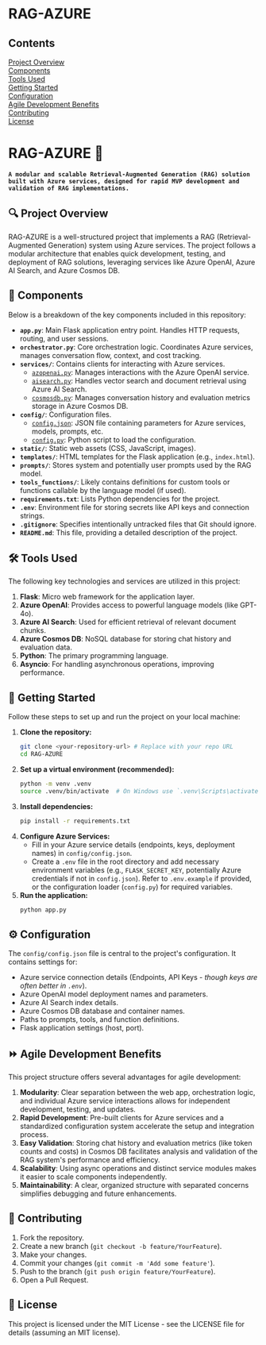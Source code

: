 # RAG-AZURE

## Contents
[Project Overview](#mag-project-overview)<br>
[Components](#open_file_folder-components)<br>
[Tools Used](#hammer_and_wrench-tools-used)<br>
[Getting Started](#rocket-getting-started)<br>
[Configuration](#gear-configuration)<br>
[Agile Development Benefits](#fast_forward-agile-development-benefits)<br>
[Contributing](#handshake-contributing)<br>
[License](#page_facing_up-license)<br>

# RAG-AZURE :robot:

**`A modular and scalable Retrieval-Augmented Generation (RAG) solution built with Azure services, designed for rapid MVP development and validation of RAG implementations.`**

## :mag: Project Overview

RAG-AZURE is a well-structured project that implements a RAG (Retrieval-Augmented Generation) system using Azure services. The project follows a modular architecture that enables quick development, testing, and deployment of RAG solutions, leveraging services like Azure OpenAI, Azure AI Search, and Azure Cosmos DB.

## :open_file_folder: Components

Below is a breakdown of the key components included in this repository:

- **`app.py`**: Main Flask application entry point. Handles HTTP requests, routing, and user sessions.
- **`orchestrator.py`**: Core orchestration logic. Coordinates Azure services, manages conversation flow, context, and cost tracking.
- **`services/`**: Contains clients for interacting with Azure services.
  - [`azopenai.py`](services/azopenai.py): Manages interactions with the Azure OpenAI service.
  - [`aisearch.py`](services/aisearch.py): Handles vector search and document retrieval using Azure AI Search.
  - [`cosmosdb.py`](services/cosmosdb.py): Manages conversation history and evaluation metrics storage in Azure Cosmos DB.
- **`config/`**: Configuration files.
  - [`config.json`](config/config.json): JSON file containing parameters for Azure services, models, prompts, etc.
  - [`config.py`](config/config.py): Python script to load the configuration.
- **`static/`**: Static web assets (CSS, JavaScript, images).
- **`templates/`**: HTML templates for the Flask application (e.g., `index.html`).
- **`prompts/`**: Stores system and potentially user prompts used by the RAG model.
- **`tools_functions/`**: Likely contains definitions for custom tools or functions callable by the language model (if used).
- **`requirements.txt`**: Lists Python dependencies for the project.
- **`.env`**: Environment file for storing secrets like API keys and connection strings.
- **`.gitignore`**: Specifies intentionally untracked files that Git should ignore.
- **`README.md`**: This file, providing a detailed description of the project.

## :hammer_and_wrench: Tools Used

The following key technologies and services are utilized in this project:

1.  **Flask**: Micro web framework for the application layer.
2.  **Azure OpenAI**: Provides access to powerful language models (like GPT-4o).
3.  **Azure AI Search**: Used for efficient retrieval of relevant document chunks.
4.  **Azure Cosmos DB**: NoSQL database for storing chat history and evaluation data.
5.  **Python**: The primary programming language.
6.  **Asyncio**: For handling asynchronous operations, improving performance.

## :rocket: Getting Started

Follow these steps to set up and run the project on your local machine:

1.  **Clone the repository:**
    ```bash
    git clone <your-repository-url> # Replace with your repo URL
    cd RAG-AZURE
    ```
2.  **Set up a virtual environment (recommended):**
    ```bash
    python -m venv .venv
    source .venv/bin/activate  # On Windows use `.venv\Scripts\activate`
    ```
3.  **Install dependencies:**
    ```bash
    pip install -r requirements.txt
    ```
4.  **Configure Azure Services:**
    *   Fill in your Azure service details (endpoints, keys, deployment names) in `config/config.json`.
    *   Create a `.env` file in the root directory and add necessary environment variables (e.g., `FLASK_SECRET_KEY`, potentially Azure credentials if not in `config.json`). Refer to `.env.example` if provided, or the configuration loader (`config.py`) for required variables.
5.  **Run the application:**
    ```bash
    python app.py
    ```

## :gear: Configuration

The `config/config.json` file is central to the project's configuration. It contains settings for:
- Azure service connection details (Endpoints, API Keys - *though keys are often better in `.env`*).
- Azure OpenAI model deployment names and parameters.
- Azure AI Search index details.
- Azure Cosmos DB database and container names.
- Paths to prompts, tools, and function definitions.
- Flask application settings (host, port).

## :fast_forward: Agile Development Benefits

This project structure offers several advantages for agile development:

1.  **Modularity**: Clear separation between the web app, orchestration logic, and individual Azure service interactions allows for independent development, testing, and updates.
2.  **Rapid Development**: Pre-built clients for Azure services and a standardized configuration system accelerate the setup and integration process.
3.  **Easy Validation**: Storing chat history and evaluation metrics (like token counts and costs) in Cosmos DB facilitates analysis and validation of the RAG system's performance and efficiency.
4.  **Scalability**: Using async operations and distinct service modules makes it easier to scale components independently.
5.  **Maintainability**: A clear, organized structure with separated concerns simplifies debugging and future enhancements.

## :handshake: Contributing

1.  Fork the repository.
2.  Create a new branch (`git checkout -b feature/YourFeature`).
3.  Make your changes.
4.  Commit your changes (`git commit -m 'Add some feature'`).
5.  Push to the branch (`git push origin feature/YourFeature`).
6.  Open a Pull Request.

## :page_facing_up: License

This project is licensed under the MIT License - see the LICENSE file for details (assuming an MIT license). 